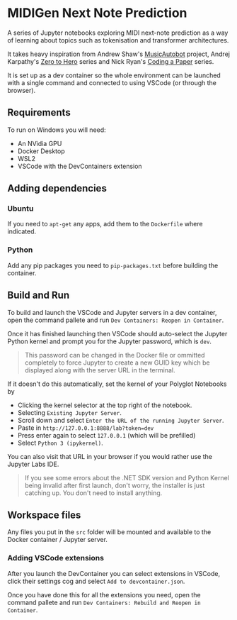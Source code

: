 # MIDIGen Next Note Prediction

A series of Jupyter notebooks exploring MIDI next-note prediction as a way of learning about topics such as tokenisation and transformer architectures.

It takes heavy inspiration from Andrew Shaw's [MusicAutobot](https://github.com/bearpelican/musicautobot/tree/master) project, Andrej Karpathy's [Zero to Hero](https://www.youtube.com/playlist?list=PLAqhIrjkxbuWI23v9cThsA9GvCAUhRvKZ) series and Nick Ryan's [Coding a Paper](https://www.youtube.com/playlist?list=PLam9sigHPGwOe8VDoS_6VT4jjlgs9Uepb) series.

It is set up as a dev container so the whole environment can be launched with a single command and connected to using VSCode (or through the browser).

## Requirements
To run on Windows you will need:

- An NVidia GPU
- Docker Desktop
- WSL2
- VSCode with the DevContainers extension

## Adding dependencies

### Ubuntu
If you need to `apt-get` any apps, add them to the `Dockerfile` where indicated.

### Python
Add any pip packages you need to `pip-packages.txt` before building the container.

## Build and Run
To build and launch the VSCode and Jupyter servers in a dev container, open the command pallete and run `Dev Containers: Reopen in Container`.

Once it has finished launching then VSCode should auto-select the Jupyter Python kernel and prompt you for the Jupyter password, which is `dev`.

> This password can be changed in the Docker file or ommitted completely to force Jupyter to create a new GUID key which be displayed along with the server URL in the terminal.

If it doesn't do this automatically, set the kernel of your Polyglot Notebooks by 
- Clicking the kernel selector at the top right of the notebook.
- Selecting `Existing Jupyter Server`.
- Scroll down and select `Enter the URL of the running Jupyter Server`.
- Paste in `http://127.0.0.1:8888/lab?token=dev`
- Press enter again to select `127.0.0.1` (which will be prefilled)
- Select `Python 3 (ipykernel)`.

You can also visit that URL in your browser if you would rather use the Jupyter Labs IDE.

> If you see some errors about the .NET SDK version and Python Kernel being invalid after first launch, don't worry, the installer is just catching up. You don't need to install anything.

## Workspace files
Any files you put in the `src` folder will be mounted and available to the Docker container / Jupyter server.

### Adding VSCode extensions
After you launch the DevContainer you can select extensions in VSCode, click their settings cog and select `Add to devcontainer.json`.

Once you have done this for all the extensions you need, open the command pallete and run `Dev Containers: Rebuild and Reopen in Container`.
